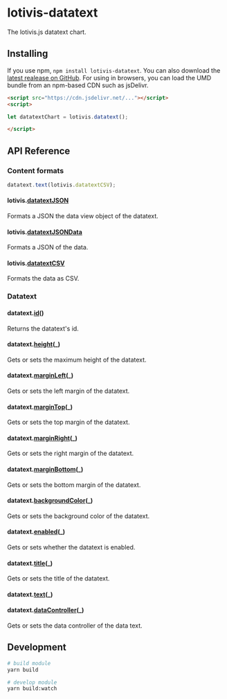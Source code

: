 # lotivis-datatext

The lotivis.js datatext chart.

## Installing

If you use npm, `npm install lotivis-datatext`. You can also download the [latest realease on GitHub](https://github.com/lukasdanckwerth/lotivis-datatext/releases/latest). For using in browsers, you can load the UMD bundle from an npm-based CDN such as jsDelivr.

```html
<script src="https://cdn.jsdelivr.net/..."></script>
<script>

let datatextChart = lotivis.datatext();

</script>

```

## API Reference

### Content formats

```js
datatext.text(lotivis.datatextCSV);
```

#### lotivis.[datatextJSON](./src/datatext.js)
Formats a JSON the data view object of the datatext.

#### lotivis.[datatextJSONData](./src/datatext.js)
Formats a JSON of the data.

#### lotivis.[datatextCSV](./src/datatext.js)
Formats the data as CSV.

### Datatext

#### datatext.[id](./src/datatext.js)()
Returns the datatext's id.

#### datatext.[height](./src/datatext.js)(_)
Gets or sets the maximum height of the datatext.

#### datatext.[marginLeft](./src/datatext.js)(_)
Gets or sets the left margin of the datatext.

#### datatext.[marginTop](./src/datatext.js)(_)
Gets or sets the top margin of the datatext.

#### datatext.[marginRight](./src/datatext.js)(_)
Gets or sets the right margin of the datatext.

#### datatext.[marginBottom](./src/datatext.js)(_)
Gets or sets the bottom margin of the datatext.

#### datatext.[backgroundColor](./src/datatext.js)(_)
Gets or sets the background color of the datatext.

#### datatext.[enabled](./src/datatext.js)(_)
Gets or sets whether the datatext is enabled.

#### datatext.[title](./src/datatext.js)(_)
Gets or sets the title of the datatext.

#### datatext.[text](./src/datatext.js)(_)


#### datatext.[dataController](./src/datatext.js)(_)
Gets or sets the data controller of the data text.

## Development

```bash
# build module
yarn build

# develop module
yarn build:watch
```
